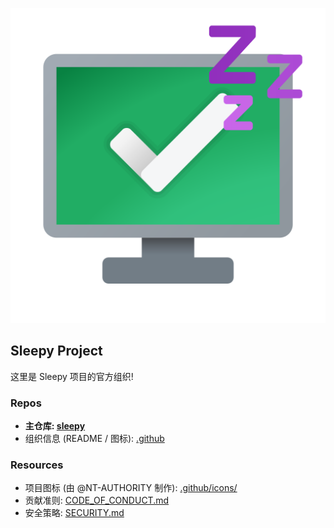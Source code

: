 ![Sleepy](https://github.com/sleepy-project/.github/blob/main/icons/SleepyIcon.png)

## Sleepy Project

这里是 Sleepy 项目的官方组织!

### Repos

- **主仓库: [sleepy](https://github.com/sleepy-project/sleepy)**
- 组织信息 (README / 图标): [.github](https://github.com/sleepy-project/.github)

### Resources

- 项目图标 (由 @NT-AUTHORITY 制作): [.github/icons/](https://github.com/sleepy-project/.github/tree/main/icons)
- 贡献准则: [CODE_OF_CONDUCT.md](https://github.com/sleepy-project/.github/blob/main/CODE_OF_CONDUCT.md)
- 安全策略: [SECURITY.md](https://github.com/sleepy-project/.github/blob/main/SECURITY.md)

<!--

**Here are some ideas to get you started:**

🙋‍♀️ A short introduction - what is your organization all about?
🌈 Contribution guidelines - how can the community get involved?
👩‍💻 Useful resources - where can the community find your docs? Is there anything else the community should know?
🍿 Fun facts - what does your team eat for breakfast?
🧙 Remember, you can do mighty things with the power of [Markdown](https://docs.github.com/github/writing-on-github/getting-started-with-writing-and-formatting-on-github/basic-writing-and-formatting-syntax)
-->
